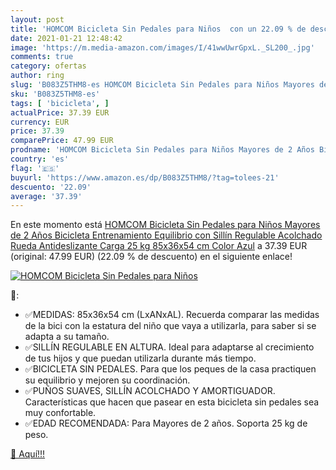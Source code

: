 ```yaml
---
layout: post
title: 'HOMCOM Bicicleta Sin Pedales para Niños  con un 22.09 % de descuento'
date: 2021-01-21 12:48:42
image: 'https://m.media-amazon.com/images/I/41wwUwrGpxL._SL200_.jpg'
comments: true
category: ofertas
author: ring
slug: 'B083Z5THM8-es HOMCOM Bicicleta Sin Pedales para Niños Mayores de 2 Años...'
sku: 'B083Z5THM8-es'
tags: [ 'bicicleta', ]
actualPrice: 37.39 EUR
currency: EUR
price: 37.39
comparePrice: 47.99 EUR
prodname: 'HOMCOM Bicicleta Sin Pedales para Niños Mayores de 2 Años Bicicleta Entrenamiento Equilibrio con Sillín Regulable Acolchado Rueda Antideslizante Carga 25 kg 85x36x54 cm Color Azul'
country: 'es'
flag: '🇪🇸'
buyurl: 'https://www.amazon.es/dp/B083Z5THM8/?tag=tolees-21'
descuento: '22.09'
average: '37.39'
---
```


En este momento está [HOMCOM Bicicleta Sin Pedales para Niños Mayores de 2 Años Bicicleta Entrenamiento Equilibrio con Sillín Regulable Acolchado Rueda Antideslizante Carga 25 kg 85x36x54 cm Color Azul](https://www.amazon.es/dp/B083Z5THM8/?tag=tolees-21) a 37.39 EUR (original: 47.99 EUR) (22.09 %  de descuento) en el siguiente enlace!

[![HOMCOM Bicicleta Sin Pedales para Niños ](https://m.media-amazon.com/images/I/41wwUwrGpxL._SL200_.jpg)](https://www.amazon.es/dp/B083Z5THM8/?tag=tolees-21)

🔎:

- ✅MEDIDAS: 85x36x54 cm (LxANxAL). Recuerda comparar las medidas de la bici con la estatura del niño que vaya a utilizarla, para saber si se adapta a su tamaño.
- ✅SILLÍN REGULABLE EN ALTURA. Ideal para adaptarse al crecimiento de tus hijos y que puedan utilizarla durante más tiempo.
- ✅BICICLETA SIN PEDALES. Para que los peques de la casa practiquen su equilibrio y mejoren su coordinación.
- ✅PUÑOS SUAVES, SILLÍN ACOLCHADO Y AMORTIGUADOR. Características que hacen que pasear en esta bicicleta sin pedales sea muy confortable.
- ✅EDAD RECOMENDADA: Para Mayores de 2 años. Soporta 25 kg de peso.

[🛒 Aquí!!!](https://www.amazon.es/dp/B083Z5THM8/?tag=tolees-21)
